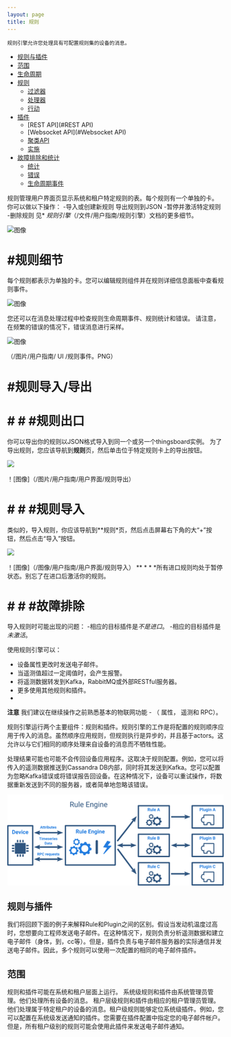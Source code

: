 ```yaml
---
layout: page
title: 规则
---
```


    规则引擎允许您处理具有可配置规则集的设备的消息。
	
- [规则与插件](#规则与插件)
- [范围](#范围)
- [生命周期](#生命周期)	
- [规则](#规则)
	- [过滤器](#过滤器)
	- [处理器](#处理器)
	- [行动](#行动)
- [插件](#插件)
	- [REST API](#REST API)
	- [Websocket API](#Websocket API)
	- [聚类API](#聚类API)
	- [实施](#实施)
- [故障排除和统计](#故障排除和统计)
	- [统计](#统计)
	- [错误](#错误)
	- [生命周期事件](#生命周期事件)


规则管理用户界面页显示系统和租户特定规则的表。每个规则有一个单独的卡。
你可以做以下操作：
-导入或创建新规则
导出规则到JSON
-暂停并激活特定规则
-删除规则
见* *规则引擎*（/文件/用户指南/规则引擎）文档的更多细节。

![图像](http://help.gzhaibaogd.com/images/user-guide/ui/rules.png)

# #规则细节
每个规则都表示为单独的卡。您可以编辑规则组件并在规则详细信息面板中查看规则事件。

![图像](http://help.gzhaibaogd.com/images/user-guide/ui/rule-details.png)

您还可以在消息处理过程中检查规则生命周期事件、规则统计和错误。
请注意，在频繁的错误的情况下，错误消息进行采样。

![图像](http://help.gzhaibaogd.com/images/user-guide/ui/rule-events.png)

（/图片/用户指南/ UI /规则事件。PNG）
# #规则导入/导出
# # # #规则出口
你可以导出你的规则以JSON格式导入到同一个或另一个thingsboard实例。
为了导出规则，您应该导航到**规则**页，然后单击位于特定规则卡上的导出按钮。

![](http://help.gzhaibaogd.com/images/user-guide/ui/rule-export.png)

！[图像]（/图片/用户指南/用户界面/规则导出）
# # # #规则导入
类似的，导入规则，你应该导航到**规则*页，然后点击屏幕右下角的大“+”按钮，然后点击“导入”按钮。

![](http://help.gzhaibaogd.com/images/user-guide/ui/rule-import.png)

！[图像]（/图像/用户指南/用户界面/规则导入）
** * * *所有进口规则均处于暂停状态。别忘了在进口后激活你的规则。
# # # #故障排除
导入规则时可能出现的问题：
-相应的目标插件是*不是进口*。
-相应的目标插件是*未激活*。

使用规则引擎可以：

- 设备属性更改时发送电子邮件。
- 当遥测值超过一定阈值时，会产生报警。
- 将遥测数据转发到Kafka，RabbitMQ或外部RESTful服务器。
- 更多使用其他规则和插件。
- 
**注意**  我们建议在继续操作之前熟悉基本的物联网功能 - （ 属性， 遥测和 RPC）。

规则引擎运行两个主要组件：规则和插件。规则引擎的工作是将配置的规则顺序应用于传入的消息。虽然顺序应用规则，但规则执行是异步的，并且基于actors。这允许以与它们相同的顺序处理来自设备的消息而不牺牲性能。

处理结果可能也可能不会传回设备应用程序。这取决于规则配置。例如，您可以将传入的遥测数据推送到Cassandra DB内部，同时将其发送到Kafka。您可以配置为忽略Kafka错误或将错误报告回设备。在这种情况下，设备可以重试操作，将数据重新发送到不同的服务器，或者简单地忽略该错误。

 ![image](/images/rule-engine.svg)

## 规则与插件

我们将回顾下面的例子来解释Rule和Plugin之间的区别。假设当发动机温度过高时，您想要向工程师发送电子邮件。在这种情况下，规则负责分析遥测数据和建立电子邮件（身体，到，cc等）。但是，插件负责与电子邮件服务器的实际通信并发送电子邮件。因此，多个规则可以使用一次配置的相同的电子邮件插件。

## 范围

规则和插件可能在系统和租户层面上运行。
系统级规则和插件由系统管理员管理。他们处理所有设备的消息。
租户层级规则和插件由相应的租户管理员管理。他们处理属于特定租户的设备的消息。租户级规则能够定位系统级插件。例如，您可以配置在系统级发送通知的插件。您需要在插件配置中指定您的电子邮件帐户。但是，所有租户级别的规则可能会使用此插件来发送电子邮件通知。

